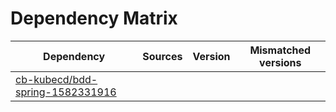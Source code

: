 # Dependency Matrix

Dependency | Sources | Version | Mismatched versions
---------- | ------- | ------- | -------------------
[cb-kubecd/bdd-spring-1582331916](https://github.com/cb-kubecd/bdd-spring-1582331916.git) |  | []() | 
